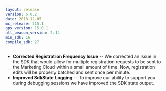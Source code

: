 ```yaml
---
layout: release
version: 6.0.2
date: 2018-12-05
mc_release: 215.1
gps_version: 15.0.1
alt_beacon_version: 2.14
min_sdk: 16
compile_sdk: 27
---
```

* **Corrected Registration Frequency Issue** -- We corrected an issue in the SDK that would allow for multiple registration requests to be sent to the Marketing Cloud within a small amount of time.  Now, registration edits will be properly batched and sent once per minute.
* **Improved SdkState Logging** -- To improve our ability to support you during debugging sessions we have improved the SDK state output.